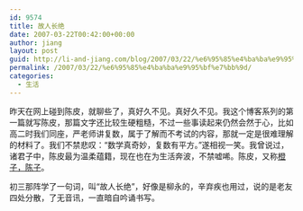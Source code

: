 ```yaml
---
id: 9574
title: 故人长绝
date: 2007-03-22T00:42:00+00:00
author: jiang
layout: post
guid: http://li-and-jiang.com/blog/2007/03/22/%e6%95%85%e4%ba%ba%e9%95%bf%e7%bb%9d/
permalink: /2007/03/22/%e6%95%85%e4%ba%ba%e9%95%bf%e7%bb%9d/
categories:
  - 生活
---
```

昨天在网上碰到陈皮，就聊些了，真好久不见。真好久不见。我这个博客系列的第一篇就写陈皮，那篇文字还比较生硬粗糙，不过一些事读起来仍然会然于心，比如高二时我们同座，严老师讲复数，属于了解而不考试的内容，那就一定是很难理解的材料了。我们不禁悲叹：“数学真奇妙，复数有平方。”遂相视一笑。我曾说过，诸君子中，陈皮最为温柔蕴籍，现在也在为生活奔波，不禁嘘唏。陈皮，又称<a href="http://panshanghu.spaces.live.com/blog/cns!48FF0CB3CA580A89!165.entry" target="_blank">橙子，陈子</a>。 

初三那阵学了一句词，叫“故人长绝”，好像是柳永的，辛弃疾也用过，说的是老友四处分散，了无音讯，一直暗自吟诵书写。